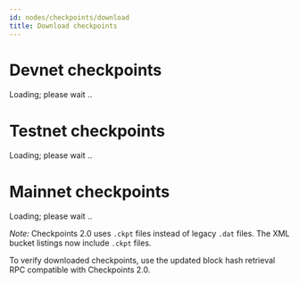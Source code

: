 ```yaml
---
id: nodes/checkpoints/download
title: Download checkpoints
---
```


# Devnet checkpoints

<div class="zq2_checkpoints" list="https://checkpoints.zq2-devnet.zilliqa.com" api="https://api.zq2-devnet.zilliqa.com" number=4 >
Loading; please wait ..
</div>
<p></p>

# Testnet checkpoints

<div class="zq2_checkpoints" list="https://checkpoints.testnet.zilliqa.com" api="https://api.zq2-testnet.zilliqa.com" number=4 >
Loading; please wait ..
</div>
<p></p>

# Mainnet checkpoints

<div class="zq2_checkpoints" list="https://checkpoints.zilliqa.com" api="https://api.zq2-mainnet.zilliqa.com" number=4 >
Loading; please wait ..
</div>












*Note:* Checkpoints 2.0 uses `.ckpt` files instead of legacy `.dat` files. The XML bucket listings now include `.ckpt` files.

To verify downloaded checkpoints, use the updated block hash retrieval RPC compatible with Checkpoints 2.0.
